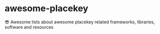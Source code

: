 # awesome-placekey
😎 Awesome lists about awesome placekey related frameworks, libraries, software and resources
